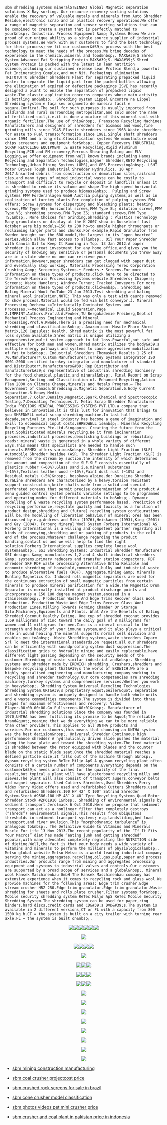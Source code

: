 
```
sbm shredding systems mineralSTEINERT Global Magnetic separation solutions X Ray sorting. Our resource recovery sorting solutions enable the recovery of valuable metals and minerals from Auto Shredder Residue,electronic scrap and in plastics recovery operations.We offer a range of magnetic separation and sensor sorting solutions that can be combined to create a system that is perfectly matched to your&nbsp;. Industrial Process Equipment &amp; Systems Bepex We are proud of our unique ability as a single source supplier of industrial process systems.We work with our customers to find the best technology for their process; we fit our customer&#39;s process with the best technology to meet the needs of the process.We bring decades of experience in the chemical,mineral and food&nbsp;. MAX&#39;S Shred System Advanced Fat Stripping Protein MAX&#39;S. MAX&#39;S Shred System Protein is packed with the latest in lean nutrition science,including our sustained release Lean Protein Blend,a powerful Fat Incinerating Complex,and our Nit. Packagings elimination TRITOTUTTO Shredder Shredders Plant for separating prepacked liquid waste: to separate the liquid part from the packed bottles allowing the elimination of expired or defective packagings ISVE has recently designed a plant to enable the separation of prepacked liquid waste.The classic application concerns companies whose main activity is bottling and&nbsp;. Shredding system Lippel Encontre na Lippel Shredding system e faça seu orçamento de maneira fácil e segura.Confira!.The soil for such purposes is usually imported from wildlands and rural surrounding metropolitan,and sold under the name of fertilized soil,i.e.it is done a mixture of this mineral soil with organic fertilizer.The use of this&nbsp;. Franssons Recycling Machines Manufacturers and designers of shredders for biomass and wood,fine grinding mills since 1945.Plastic shredders since 1963.Waste shredders for Waste to Fuel transo¡formation since 1981.Single shaft shredders since 1994 and a long etc.Classification systems We manufacture wood chips screeners and equipment for&nbsp;. Copper Recovery INDUSTRIAL SCRAP RECYCLING EQUIPMENT .E Waste Recycling,Rigid Aluminum Recycling,PCB and PM recovery,Ferrous Shearing Baling and ELV Logging,we offer equipment from well known brands including Hamos Recycling and Separation Technologies,Wagner Shredder,RETO Recycling Technology,Urban Mining Systems (UMS),and GPS Processing&nbsp;. LSHT Motor Drives Tough Industrial Shredder Hydraulics. 10 Apr 2017.Unsorted debris from construction or demolition sites,railroad ties,and many types of mixed industrial waste can be costly to transport and difficult to recycle or deposit in landfills unless it is shredded to reduce its volume and shape.The high speed horizontal grinding systems used to produce biomass&nbsp;. Pulping and Screw systems FMW Förderanlagen GmbH Austria pulping systems,as well as in realization of turnkey plants.For completion of pulping systems FMW offers: Screw systems for disperging and bleaching plants: heating screws,FMW Type HS; horizontal screws,FMW Type SL; dilution screws,FMW Type VS; shredding screws,FMW Type ZS; standard screws,FMW Type TS,&nbsp;. More Choices for Grinding,Shredding : Plastics Technology Many granulators on display at the K 2007 show in Dusseldorf last October were big models—150 to 200 hp—to enable higher throughputs or reclaiming larger parts and chunks.For example,Rapid Granulator from Sweden brought out the 600 model,the largest in its “open hearted” series,which allow fast access to all&nbsp;. Oil Your Paper Shredder with Canola Oil to Keep It Running in Top. 13 Jan 2012.A paper shredder is a great investment for any home office,and gives you the security of knowing any sensitive or personal documents you throw away are in a state where no one can retrieve your information.However,paper shredders can get clogged with paper dust and eventually stop working. Materials Processing Terex Corporation Crushing &amp; Screening Systems.• Feeders.• Screens.For more information on these types of products,click here to be directed to the Terex® Minerals Processing Systems website.Shredders; Chippers; Screens; Waste Handlers; Windrow Turner; Tracked Conveyors.For more information on these types of products,click&nbsp;. Shredding and Baling Mineral Wool YouTube 23 Jan 2013.Test shredding and baling mineral wool insulation.NOTE: This was only a test with gaurds removed to show process.Material would be fed via belt conveyor.J. Mineral Processing Dechema »»Interfacially Dominated Systems and Processes.»»Mechanical Liquid Separation.Page 2.IMPRINT.Authors.Prof.U.A.Peuker,TU Bergakademie Freiberg,Dept.of Mechanical Process Engineering and Mineral Processing.Prof.A.Kwade.There is a pressing need for mechanical shredding and classification&nbsp;. Amazon.com: Muscle Pharm Shred Matrix,120 Capsules: Health. Shred matrix is the most powerful fat loss system available.Shred matrix is unique utilizing a comprehensive,multi system approach to fat loss.Powerful,but safe and effective for both men and women,shred matrix utilizes the body&#39;s multiple energy pathways and systems to cause aggressive mobilization of fat to be&nbsp;. Industrial Shredders ThomasNet Results 1 25 of 70.Manufacturer*,Custom Manufacturer,Turnkey Systems Integrator ISO 9001:2000 certified turnkey integrator and manufacturer of standard and.Distributor*,Manufacturers&#39; Rep Distributor and manufacturer&#39;s representative of industrial shredding machinery for the food,chemical,plastic,and mineral&nbsp;. Final Report on Scrap Management,Sorting and Classification of. Enhanced Recycling,Action Plan 2000 on Climate Change,Minerals and Metals Program.— The Government of Canada.Shredding.5.Magnetic Separation.6.Eddy Current Separation.6.Heavy Media Separation.7.Color,Density,Magnetic,Spark,Chemical and Spectroscopic Testing.7.Decoating Techniques.7. Metal Scrap Shredder Manufacturer India PRECIOUS MINERAL PROCESSING SYSTEMS PVT.LTD.a company that believes in innovation.lt is this lust for innovation that brings to you SHREDWELL metal scrap shredding machine.In last half decade,survival in steel industry has become a game of imagination and skill to economical input costs.SHREDWELL is&nbsp;. Minerals Recycling Recycling Partners Pte.Ltd.Singapore. Creating the future from the past.Sophisticated minerals recycling.Be it from incineration processes,industrial processes,demolishing buildings or rebuilding roads: mineral waste is generated in a whole variety of different ways.This means that specialists are needed to handle such minerals.REMEX offers various&nbsp;. Shredder Light Fraction (SLF) Automobile Shredder Residue (ASR. The Shredder Light Fraction (SLF) is removed from the stream by suction,the intensity of which determines the amount and composition of the SLF.SLF consists essentially of plastics rubber (~60%),Glass sand i.e.mineral substances (~15%),Textiles leather wood (~10%),Paint dust rust (~10%) and Residual metals (~5%)&nbsp;. hosokawa alpine.de: DuraLine Shredder DuraLine shredders are characterised by a heavy,torsion resistant support construction,knife shafts made from a solid and special perforated screens that permit precise determination of the product.A menu guided control system permits variable settings to be programmed and operating modes for different materials to be&nbsp;. Dynamic modelling of E waste recycling system performance based. Prediction of recycling performance,recyclate quality and toxicity as a function of product design,shredding and (future) recycling system configurations will be.The modelling of liberation behaviour of mineral ores has been discussed by e.g.Andrews and Mika (1976),Heiskanen (1993),King (2001) and Gay (2004). Forberg Mineral Wool System Forberg International AS Forberg International is a willing and competent partner regarding all kinds of conveying,shredding and or packing of products in the cold end of the process.Whatever challenge regarding the product handling,contact us and we will help to find the right solution.Forberg International supplies complete loose wool systems&nbsp;. SSI Shredding Systems: Industrial Shredder Manufacturer SSI designs &amp; manufactures 1,2 and 4 shaft industrial shredders &amp; systems,primary reducers and transfer station compactors. RDF shredder SRF RDF waste processing Alternative Untha Reliable and economic shredding of household,commercial,bulky and industrial waste to produce alternative fuels (RDF). Aggregate,Mining &amp; Minerals Bunting Magnetics Co. Induced roll magnetic separators are used for the continuous extraction of small magnetic particles from certain minerals to produce mineral purification for a wide.The Magnetic Drum Separator is normally installed at product discharge points and incorporates a 150 180 degree magnet system,encased in a stainless&nbsp;. Production Waste And Edge Trims Recover Glass Wool Production. Production Waste And Edge Trims Recover Glass Wool Production Lines,Milling Towards Forming Chamber Or Storage Silo.Machinery,Equipments and Plants. What Are the Benefits of Eating Shredded Coconut Healthy Eating. One cup of shredded coconut provides 1.69 milligrams of zinc toward the daily goal of 8 milligrams for women and 11 milligrams for men.Zinc is a mineral crucial to the strength and health of your immune system,and it also plays a critical role in wound healing.The mineral supports normal cell division and enables you to&nbsp;. Waste Shredding systems,waste shredders Coparm Srl To meet the international standards,on request,all our shredders can be efficiently with soundproofing system dust suppression.The classification grids to hydraulic mining and easily replaceable,have different light passing depending on the security needs of the customer.Shredding of waste similar industrial and&nbsp;. Shredding systems and shredder made by ERDWICH shredding. Crushers,shredders and bespoke recycling plant that&#39;s the world of ERDWICH.We are a highly specialised engineering and manufacturing company working in recycling and shredder technology.Our core competencies are shredding machinery,turnkey systems and comprehensive services.Whether you work in heavy&nbsp;. Shredding System Universal Recycling Technologies Shredding System.URT&#39;s proprietary &quot;Seiler&quot; separation and shredding system is uniquely designed to handle both whole units and e waste commodities components.The system is divided into three stages for maximum effectiveness and recovery: Video Player.00:00.00:00.Go Fullscreen.00:01&nbsp;. Manufacturer of industrial shredding solutions Since the company was founded in 1970,UNTHA has been fulfilling its promise to be &quot;The reliable brand&quot;,meaning that we do everything we can to be more reliable than other providers.This applies to all UNTHA products and services.For our customers,this means that choosing an UNTHA system was the best decision&nbsp;. Universal Shredder Continuous high performance shredder A hydraulically driven slide pushes the material along the base plate and toward the shredding system.The feed material is shredded between the rotor equipped with blades and the counter blade on the static blade seat.Once the shredded material reaches a defined particle size,it falls out of the machine through a&nbsp;. Gypsum recycling system ReTec Miljø ApS A gypsum recycling plant often consists of a certain number of components.Everything depends on the customer&#39;s needs and wishes for the quality of the final result,but typical a plant will have plasterboard recycling mills and sieves.The plant will also consist of transport augers,conveyor belts and magnet separator. Used Cutters Shredders,Used Shredders Perry Videx Perry Videx offers used and refurbished Cutters Shredders,used and refurbished Shredders.100 HP 42″ X 100″ Satrind Shredder System.Stock #9586.100 HP 48″ X 48″ Tyre Recycling Systems Quad Rotor Shredder.Stock #ZP61910 1&nbsp;. Shredding of environmental signals by sediment transport Jerolmack 6 Oct 2010.Here we propose that sediment transport can act as a nonlinear filter that completely destroys (“shreds”) environmental signals.This results from ubiquitous thresholds in sediment transport systems; e.g.landsliding,bed load transport,and river avulsion.This “morphodynamic turbulence” is analogous to&nbsp;. The Definitive Guide to Vitamins and Minerals Muscle For Life 13 Nov 2013.The recent popularity of the “If It Fits Your Macros” diet has made “eating junk and getting shredded” popular,with many advocates completely neglecting the NUTRITION side of dieting.Well,the fact is that your body needs a wide variety of vitamins and minerals to perform the millions of physiological&nbsp;. Metso global website Metso Metso is a world leading industrial company serving the mining,aggregates,recycling,oil,gas,pulp,paper and process industries.Our products range from mining and aggregates processing equipment and systems to industrial valves and controls.Our customers are supported by a broad scope of services and a global&nbsp;. Mineral wool Hansek Maschinenbau GmbH The Hansek Maschinenbau company has extensive experience when it comes to recycling rock and glass wool.We provide machines for the following areas: Edge trim crusher.Edge stream crusher HRZ 250.Edge trim granulator.Edge trim granulator.Waste shredding for sheets and rolls.plate crusher.Filter systems for&nbsp;. Mobile security shredding system ReTec Miljø ApS ReTec Mobile Security Shredding System.The shredding system can be used for paper,ring binders,hard discs,credit cards and CD&#39;s DVD&#39;s.The system is available in 2 different versions,CT or FL with a capacity from 800 1500 kg h.CT = the system is built on a city trailer with turning rear axle.FL = the system is built on&nbsp;. 
```

<div align="center">
  
<a rel="nofollow" href="https://m.shibang-china.com?f=github&k=sbm+shredding+systems+mineral"><img src="https://static.shibang-china.com/en/l.png"></a><img src="https://static.shibang-china.com/en/hw.png"><a rel="nofollow" href="https://m.shibang-china.com/product/?f=github&k=sbm+shredding+systems+mineral"><img src="https://static.shibang-china.com/en/p.png"></a><a rel="nofollow" href="https://m.shibang-china.com/cases/?f=github&k=sbm+shredding+systems+mineral"><img src="https://static.shibang-china.com/en/c.png"></a><a rel="nofollow" href="https://m.shibang-china.com/news/?f=github&k=sbm+shredding+systems+mineral"><img src="https://static.shibang-china.com/en/n.png"></a><a rel="nofollow" href="https://m.shibang-china.com?f=github&k=sbm+shredding+systems+mineral"><img src="https://static.shibang-china.com/en/m.png"></a>

<a rel="nofollow" href="https://m.shibang-china.com/product/?f=github&k=sbm+shredding+systems+mineral"><img src="https://static.shibang-china.com/en/b.jpg"></a>
  
<a rel="nofollow" href="https://m.shibang-china.com/solution-aggregate.html?f=github&k=sbm+shredding+systems+mineral"><img src="https://static.shibang-china.com/en/a.jpg"></a><a rel="nofollow" href="https://m.shibang-china.com/solution-mine.html?f=github&k=sbm+shredding+systems+mineral"><img src="https://static.shibang-china.com/en/m.jpg"></a><a rel="nofollow" href="https://m.shibang-china.com/solution-mill.html?f=github&k=sbm+shredding+systems+mineral"><img src="https://static.shibang-china.com/en/g.jpg"></a><a rel="nofollow" href="https://m.shibang-china.com/solution-epc.html?f=github&k=sbm+shredding+systems+mineral"><img src="https://static.shibang-china.com/en/e.jpg"></a>

<a rel="nofollow" href="https://m.shibang-china.com/product/?f=github&k=sbm+shredding+systems+mineral"><img src="https://static.shibang-china.com/en/a-p.png"></a>

<a rel="nofollow" href="https://m.shibang-china.com/product/crusher/c6x.html?f=github&k=sbm+shredding+systems+mineral"><img src="https://static.shibang-china.com/en/j.jpg"></a><a rel="nofollow" href="https://m.shibang-china.com/product/crusher/ci5x.html?f=github&k=sbm+shredding+systems+mineral"><img src="https://static.shibang-china.com/en/i.jpg"></a><a rel="nofollow" href="https://m.shibang-china.com/product/crusher/hst.html?f=github&k=sbm+shredding+systems+mineral"><img src="https://static.shibang-china.com/en/c.jpg"></a>

<a rel="nofollow" href="https://m.shibang-china.com/product/mill/mtw.html?f=github&k=sbm+shredding+systems+mineral"><img src="https://static.shibang-china.com/en/mtw.jpg"></a><a rel="nofollow" href="https://m.shibang-china.com/product/mill/scm.html?f=github&k=sbm+shredding+systems+mineral"><img src="https://static.shibang-china.com/en/scm.jpg"></a><a rel="nofollow" href="https://m.shibang-china.com/product/mill/lm.html?f=github&k=sbm+shredding+systems+mineral"><img src="https://static.shibang-china.com/en/lm.jpg"></a>

<a rel="nofollow" href="https://m.shibang-china.com/product/sand/vsi6x.html?f=github&k=sbm+shredding+systems+mineral"><img src="https://static.shibang-china.com/en/6x.jpg"></a><a rel="nofollow" href="https://m.shibang-china.com/product/sand/vu.html?f=github&k=sbm+shredding+systems+mineral"><img src="https://static.shibang-china.com/en/vu.jpg"></a><a rel="nofollow" href="https://m.shibang-china.com/product/mobile/klun.html?f=github&k=sbm+shredding+systems+mineral"><img src="https://static.shibang-china.com/en/k.jpg"></a>

<a rel="nofollow" href="https://m.shibang-china.com/cases/?f=github&k=sbm+shredding+systems+mineral"><img src="https://static.shibang-china.com/en/case.png"></a>

<a rel="nofollow" href="https://m.shibang-china.com/cases/aggregate/202.html?f=github&k=sbm+shredding+systems+mineral"><img src="https://static.shibang-china.com/en/c-1.jpg"></a>

<a rel="nofollow" href="https://m.shibang-china.com/cases/aggregate/203.html?f=github&k=sbm+shredding+systems+mineral"><img src="https://static.shibang-china.com/en/c-2.jpg"></a>

<a rel="nofollow" href="https://m.shibang-china.com/cases/mill/123.html?f=github&k=sbm+shredding+systems+mineral"><img src="https://static.shibang-china.com/en/c-3.jpg"></a>

<a rel="nofollow" href="https://m.shibang-china.com/contact_us.html?f=github&k=sbm+shredding+systems+mineral"><img src="https://static.shibang-china.com/en/contact.png"></a>

<a rel="nofollow" href="https://swt.shibang-china.com/?f=github&k=sbm+shredding+systems+mineral"><img src="https://static.shibang-china.com/en/chat.png"></a>

<a rel="nofollow" href="https://whatsapp.shibangsoft.com/WhatsApp.php?f=github&k=sbm+shredding+systems+mineral"><img src="https://static.shibang-china.com/en/whatsapp.png"></a>

<a rel="nofollow" href="https://m.shibang-china.com/?f=github&k=sbm+shredding+systems+mineral"><img src="https://static.shibang-china.com/en/website.png"></a>

</div>


* [sbm mining construction manufacturing](sbm%20mining%20construction%20manufacturing.md)

* [sbm coal crusher projectcost price](sbm%20coal%20crusher%20projectcost%20price.md)

* [sbm crushed rock screens for sale in brazil](sbm%20crushed%20rock%20screens%20for%20sale%20in%20brazil.md)

* [sbm cone crusher model classification](sbm%20cone%20crusher%20model%20classification.md)

* [sbm photos videos pet mini crusher price](sbm%20photos%20videos%20pet%20mini%20crusher%20price.md)

* [sbm crusher and coal plant in pakistan price in indonesia](sbm%20crusher%20and%20coal%20plant%20in%20pakistan%20price%20in%20indonesia.md)